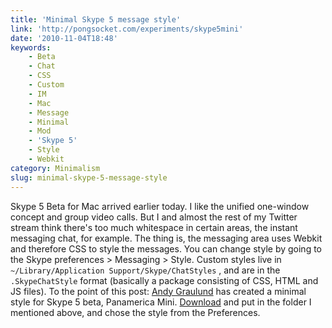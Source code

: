 ```yaml
---
title: 'Minimal Skype 5 message style'
link: 'http://pongsocket.com/experiments/skype5mini'
date: '2010-11-04T18:48'
keywords:
    - Beta
    - Chat
    - CSS
    - Custom
    - IM
    - Mac
    - Message
    - Minimal
    - Mod
    - 'Skype 5'
    - Style
    - Webkit
category: Minimalism
slug: minimal-skype-5-message-style
---
```


Skype 5 Beta for Mac arrived earlier today. I like the unified one-window concept and group video calls. But I and almost the rest of my Twitter stream think there's too much whitespace in certain areas, the instant messaging chat, for example. The thing is, the messaging area uses Webkit and therefore CSS to style the messages. You can change style by going to the Skype preferences > Messaging > Style. Custom styles live in `~/Library/Application Support/Skype/ChatStyles` , and are in the `.SkypeChatStyle` format (basically a package consisting of CSS, HTML and JS files). To the point of this post: [Andy Graulund](http://twitter.com/graulund) has created a minimal style for Skype 5 beta, Panamerica Mini. [Download](http://pongsocket.com/experiments/skype5mini) and put in the folder I mentioned above, and chose the style from the Preferences.
